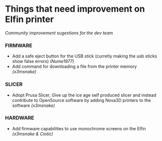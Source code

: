 # Things that need improvement on Elfin printer
*Community improvement sugestions for the dev team*

### FIRMWARE

- Add a safe eject button for the USB stick (curretly making the usb sticks show false errors) *(Nume1977)*
- Add command for downloading a file from the printer memory *(x3msnake)*

### SLICER

- Adopt Prusa Slicer, Give up the ice age self produced slicer and instead contribute to OpenSource software by adding Nova3D printers to the software *(x3msnake)*

### HARDWARE

- Add firmware capabilities to use monochrome screens on the Elfin *(x3msnake & Ciotic)*
